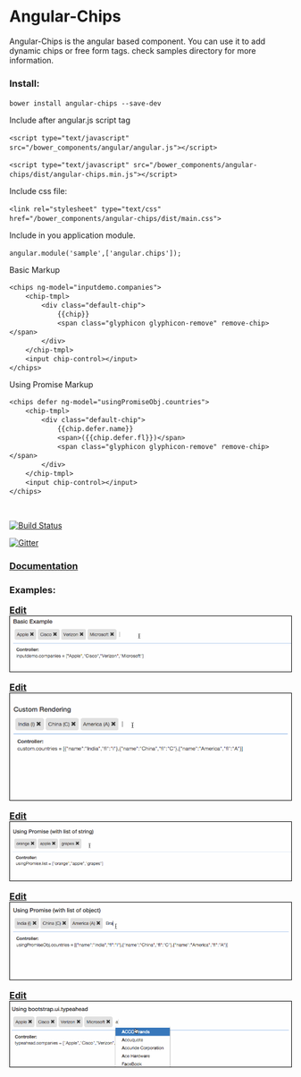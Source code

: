 # Angular-Chips

Angular-Chips is the angular based component. You can use it to add dynamic chips or free form tags. check samples directory for more information.

### Install:

`bower install angular-chips --save-dev`

Include after angular.js script tag

`<script type="text/javascript" src="/bower_components/angular/angular.js"></script>`

`<script type="text/javascript" src="/bower_components/angular-chips/dist/angular-chips.min.js"></script>`

Include css file:

`<link rel="stylesheet" type="text/css" href="/bower_components/angular-chips/dist/main.css">`

Include in you application module.

`angular.module('sample',['angular.chips']);`

Basic Markup

```
<chips ng-model="inputdemo.companies">
    <chip-tmpl>
        <div class="default-chip">
            {{chip}}
            <span class="glyphicon glyphicon-remove" remove-chip></span>
        </div>
    </chip-tmpl>
    <input chip-control></input>
</chips>
```

Using Promise Markup

```
<chips defer ng-model="usingPromiseObj.countries">
    <chip-tmpl>
        <div class="default-chip">
            {{chip.defer.name}}
            <span>({{chip.defer.fl}})</span>
            <span class="glyphicon glyphicon-remove" remove-chip></span>
        </div>
    </chip-tmpl>
    <input chip-control></input>
</chips>
```
<br>

[![Build Status](https://travis-ci.org/mohbasheer/angular-chips.svg?branch=master)](https://travis-ci.org/mohbasheer/angular-chips)

[![Gitter](https://badges.gitter.im/mohbasheer/angular-chips.svg)](https://gitter.im/mohbasheer/angular-chips)

<a href="http://blog.imaginea.com/angular-chips-documentation/" target="_blank"><h3>Documentation</h3></a>

### Examples:

<a href="http://codepen.io/mohbasheer/pen/RaRQxN" target="_blank"><h3 style="margin:0">Edit</h3></a>
<img src="others/Basic_example.gif" style="border: 1px solid #000000">

<a href="http://codepen.io/mohbasheer/pen/pybLNx" target="_blank"><h3 style="margin:0">Edit</h3></a>
<img src="others/Custom_example.gif" style="border: 1px solid #000000">

<a href="http://codepen.io/mohbasheer/pen/XdKEpL" target="_blank"><h3 style="margin:0">Edit</h3></a>
<img src="others/Using_Promise_string_example.gif" style="border: 1px solid #000000">

<a href="http://codepen.io/mohbasheer/pen/YqWaQN" target="_blank"><h3 style="margin:0">Edit</h3></a>
<img src="others/Using_Promise_obj_example.gif" style="border: 1px solid #000000">

<a href="http://codepen.io/mohbasheer/pen/JXKLyY" target="_blank"> <h3 style="margin:0">Edit</h3> </a>
<img src="others/Using_typeahead_example2.gif" style="border: 1px solid #000000">
